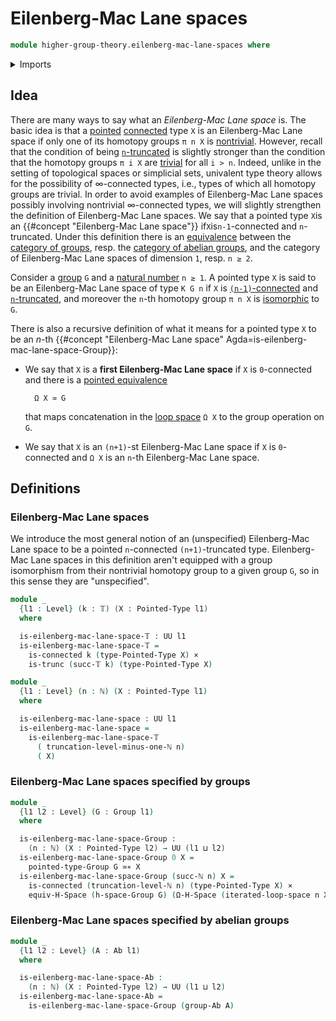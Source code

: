 # Eilenberg-Mac Lane spaces

```agda
module higher-group-theory.eilenberg-mac-lane-spaces where
```

<details><summary>Imports</summary>

```agda
open import elementary-number-theory.natural-numbers

open import foundation.0-connected-types
open import foundation.cartesian-product-types
open import foundation.connected-types
open import foundation.dependent-products-truncated-types
open import foundation.truncated-types
open import foundation.truncation-levels
open import foundation.universe-levels

open import group-theory.abelian-groups
open import group-theory.groups

open import structured-types.equivalences-h-spaces
open import structured-types.pointed-equivalences
open import structured-types.pointed-types

open import synthetic-homotopy-theory.iterated-loop-spaces
open import synthetic-homotopy-theory.loop-spaces
```

</details>

## Idea

There are many ways to say what an _Eilenberg-Mac Lane space_ is. The basic idea
is that a [pointed](structured-types.pointed-types.md)
[connected](foundation.0-connected-types.md) type `X` is an Eilenberg-Mac Lane
space if only one of its homotopy groups `π n X` is
[nontrivial](group-theory.nontrivial-groups.md). However, recall that the
condition of being [`n`-truncated](foundation-core.truncated-types.md) is
slightly stronger than the condition that the homotopy groups `π i X` are
[trivial](group-theory.trivial-groups.md) for all `i > n`. Indeed, unlike in the
setting of topological spaces or simplicial sets, univalent type theory allows
for the possibility of ∞-connected types, i.e., types of which all homotopy
groups are trivial. In order to avoid examples of Eilenberg-Mac Lane spaces
possibly involving nontrivial ∞-connected types, we will slightly strengthen the
definition of Eilenberg-Mac Lane spaces. We say that a pointed type `X`is an
{{#concept "Eilenberg-Mac Lane space"}} if`X`is`n-1`-connected and
`n`-truncated. Under this definition there is an
[equivalence](category-theory.equivalences-of-categories.md) between the
[category of groups](group-theory.category-of-groups.md), resp. the
[category of abelian groups](group-theory.category-of-abelian-groups.md), and
the category of Eilenberg-Mac Lane spaces of dimension `1`, resp. `n ≥ 2`.

Consider a [group](group-theory.groups.md) `G` and a
[natural number](elementary-number-theory.natural-numbers.md) `n ≥ 1`. A pointed
type `X` is said to be an Eilenberg-Mac Lane space of type `K G n` if `X` is
[`(n-1)`-connected](foundation.connected-types.md) and
[`n`-truncated](foundation-core.truncated-types.md), and moreover the `n`-th
homotopy group `π n X` is [isomorphic](group-theory.isomorphisms-groups.md) to
`G`.

There is also a recursive definition of what it means for a pointed type `X` to
be an $n$-th
{{#concept "Eilenberg-Mac Lane space" Agda=is-eilenberg-mac-lane-space-Group}}:

- We say that `X` is a **first Eilenberg-Mac Lane space** if `X` is
  `0`-connected and there is a
  [pointed equivalence](structured-types.pointed-equivalences.md)

  ```text
    Ω X ≃ G
  ```

  that maps concatenation in the
  [loop space](synthetic-homotopy-theory.loop-spaces.md) `Ω X` to the group
  operation on `G`.

- We say that `X` is an `(n+1)`-st Eilenberg-Mac Lane space if `X` is
  `0`-connected and `Ω X` is an `n`-th Eilenberg-Mac Lane space.

## Definitions

### Eilenberg-Mac Lane spaces

We introduce the most general notion of an (unspecified) Eilenberg-Mac Lane
space to be a pointed `n`-connected `(n+1)`-truncated type. Eilenberg-Mac Lane
spaces in this definition aren't equipped with a group isomorphism from their
nontrivial homotopy group to a given group `G`, so in this sense they are
"unspecified".

```agda
module _
  {l1 : Level} (k : 𝕋) (X : Pointed-Type l1)
  where

  is-eilenberg-mac-lane-space-𝕋 : UU l1
  is-eilenberg-mac-lane-space-𝕋 =
    is-connected k (type-Pointed-Type X) ×
    is-trunc (succ-𝕋 k) (type-Pointed-Type X)

module _
  {l1 : Level} (n : ℕ) (X : Pointed-Type l1)
  where

  is-eilenberg-mac-lane-space : UU l1
  is-eilenberg-mac-lane-space =
    is-eilenberg-mac-lane-space-𝕋
      ( truncation-level-minus-one-ℕ n)
      ( X)
```

### Eilenberg-Mac Lane spaces specified by groups

```agda
module _
  {l1 l2 : Level} (G : Group l1)
  where

  is-eilenberg-mac-lane-space-Group :
    (n : ℕ) (X : Pointed-Type l2) → UU (l1 ⊔ l2)
  is-eilenberg-mac-lane-space-Group 0 X =
    pointed-type-Group G ≃∗ X
  is-eilenberg-mac-lane-space-Group (succ-ℕ n) X =
    is-connected (truncation-level-ℕ n) (type-Pointed-Type X) ×
    equiv-H-Space (h-space-Group G) (Ω-H-Space (iterated-loop-space n X))
```

### Eilenberg-Mac Lane spaces specified by abelian groups

```agda
module _
  {l1 l2 : Level} (A : Ab l1)
  where

  is-eilenberg-mac-lane-space-Ab :
    (n : ℕ) (X : Pointed-Type l2) → UU (l1 ⊔ l2)
  is-eilenberg-mac-lane-space-Ab =
    is-eilenberg-mac-lane-space-Group (group-Ab A)
```
